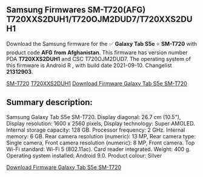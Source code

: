 <h2>Samsung Firmwares SM-T720(AFG) T720XXS2DUH1/T720OJM2DUD7/T720XXS2DUH1</h2>
Download the Samsung firmware for the ✅ <strong>Galaxy Tab S5e </strong> ⭐ <strong>SM-T720</strong> with product code <strong>AFG</strong> <strong> from Afghanistan</strong>. This firmware has version number PDA <strong>T720XXS2DUH1</strong> and CSC T720OJM2DUD7. The operating system of this firmware is Android R , with build date 2021-09-10. Changelist <strong>21312903</strong>.


[SM-T720](https://samfirm.shop/samsung/model/SM-T720)
[T720XXS2DUH1](https://samfirm.shop/samsung/pda/T720XXS2DUH1)
[Download Firmware Galaxy Tab S5e SM-T720](https://samfirm.shop/samsung/firmware/456637)
<h2>Summary description:</h2>
<p>Samsung Galaxy Tab S5e SM-T720. Display diagonal: 26.7 cm (10.5"), Display resolution: 1600 x 2560 pixels, Display technology: Super AMOLED. Internal storage capacity: 128 GB. Processor frequency: 2 GHz. Internal memory: 6 GB. Rear camera resolution (numeric): 13 MP, Rear camera type: Single camera, Front camera resolution (numeric): 8 MP, Front camera. Top Wi-Fi standard: Wi-Fi 5 (802.11ac). Card reader integrated. Weight: 400 g. Operating system installed: Android 9.0. Product colour: Silver</p>


[Download Firmware Galaxy Tab S5e SM-T720](https://samfirm.shop/samsung/firmware/456637)
